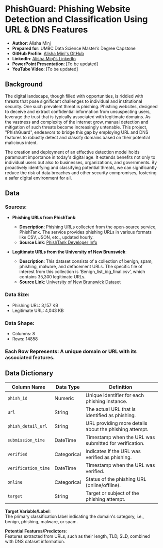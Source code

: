 # PhishGuard: Phishing Website Detection and Classification Using URL & DNS Features

- **Author**: Alisha Minj  
- **Prepared for**: UMBC Data Science Master’s Degree Capstone  
- **GitHub Profile**: [Alisha Minj's GitHub](https://github.com/DATA-606-2023-FALL-THURSDAY/Minj_Alisha)  
- **LinkedIn**: [Alisha Minj's LinkedIn](https://www.linkedin.com/in/alisha-minj)  
- **PowerPoint Presentation**: [To be updated]  
- **YouTube Video**: [To be updated]  


## Background

The digital landscape, though filled with opportunities, is riddled with threats that pose significant challenges to individual and institutional security. One such prevalent threat is phishing. Phishing websites, designed to deceive and extract confidential information from unsuspecting users, leverage the trust that is typically associated with legitimate domains. As the vastness and complexity of the internet grow, manual detection and mitigation of such threats become increasingly untenable. This project, "PhishGuard", endeavors to bridge this gap by employing URL and DNS features to robustly detect and classify domains based on their potential malicious intent.

The creation and deployment of an effective detection model holds paramount importance in today's digital age. It extends benefits not only to individual users but also to businesses, organizations, and governments. By proactively identifying and classifying potential threats, we can significantly reduce the risk of data breaches and other security compromises, fostering a safer digital environment for all.


## Data

### **Sources**:
- **Phishing URLs from PhishTank**:
    - **Description**: Phishing URLs collected from the open-source service, PhishTank. The service provides phishing URLs in various formats like CSV, JSON, etc., updated hourly.
    - **Source Link**: [PhishTank Developer Info](https://www.phishtank.com/developer_info.php)

- **Legitimate URLs from the University of New Brunswick**:
    - **Description**: This dataset consists of a collection of benign, spam, phishing, malware, and defacement URLs. The specific file of interest from this collection is 'Benign_list_big_final.csv', which contains 35,300 legitimate URLs.
    - **Source Link**: [University of New Brunswick Dataset](https://www.unb.ca/cic/datasets/url-2016.html)
    
### **Data Size**:
- Phishing URL: 3,157 KB
- Legitimate URL: 4,043 KB
  
### **Data Shape**:
- Columns: 8
- Rows: 14858
  
### **Each Row Represents**: A unique domain or URL with its associated features.


## Data Dictionary

| Column Name           | Data Type   | Definition                                               |
|-----------------------|-------------|----------------------------------------------------------|
| `phish_id`            | Numeric     | Unique identifier for each phishing instance.            |
| `url`                 | String      | The actual URL that is identified as phishing.           |
| `phish_detail_url`    | String      | URL providing more details about the phishing attempt.   |
| `submission_time`     | DateTime    | Timestamp when the URL was submitted for verification.   |
| `verified`            | Categorical | Indicates if the URL was verified as phishing.           |
| `verification_time`   | DateTime    | Timestamp when the URL was verified.                     |
| `online`              | Categorical | Status of the phishing URL (online/offline).             |
| `target`              | String      | Target or subject of the phishing attempt.               |



**Target Variable/Label**:  
The primary classification label indicating the domain's category, i.e., benign, phishing, malware, or spam.

**Potential Features/Predictors**:  
Features extracted from URLs, such as their length, TLD, SLD, combined with DNS dataset information.
